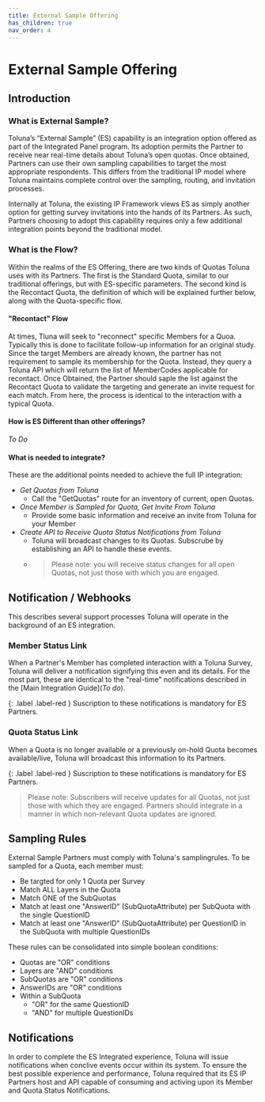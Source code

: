 ```yaml
---
title: External Sample Offering
has_children: true
nav_order: 4
---
```


# External Sample Offering

## Introduction

### What is External Sample?

Toluna’s “External Sample” (ES) capability is an integration option offered as part of the Integrated Panel program. Its adoption permits the Partner to receive near real-time details about Toluna’s open quotas. Once obtained, Partners can use their own sampling capabilities to target the most appropriate respondents. This differs from the traditional IP model where Toluna maintains complete control over the sampling, routing, and invitation processes.

Internally at Toluna, the existing IP Framework views ES as simply another option for getting survey invitations into the hands of its Partners. As such, Partners choosing to adopt this capability requires only a few additional integration points beyond the traditional model.

### What is the Flow?

Within the realms of the ES Offering, there are two kinds of Quotas Toluna uses with its Partners. The first is the Standard Quota, similar to our traditional offerings, but with ES-specific parameters. The second kind is the Recontact Quota, the definition of which will be explained further below, along with the Quota-specific flow.

#### "Recontact" Flow

At times, Tluna will seek to "reconnect" specific Members for a Quoa. Typically this is done to facilitate follow-up information for an original study. Since the target Members are already known, the partner has not requirement to sample its membership for the Quota. Instead, they query a Toluna API which will return the list of MemberCodes applicable for recontact. Once Obtained, the Partner should saple the list against the Recontact Quota to validate the targeting and generate an invite request for each match. From here, the process is identical to the interaction with a typical Quota.


#### How is ES Different than other offerings?

*To Do*


#### What is needed to integrate?

These are the additional points needed to achieve the full IP integration:

- *Get Quotas from Toluna*
  - Call the "GetQuotas" route for an inventory of current, open Quotas.
- *Once Member is Sampled for Quota, Get Invite From Toluna*
  - Provide some basic information and receive an invite from Toluna for your Member
- *Create API to Receive Quota Status Notifications from Toluna*
  - Toluna will broadcast changes to its Quotas. Subscrube by establishing an API to handle these events.
  - >Please note: you will receive status changes for all open Quotas, not just those with which you are engaged.


## Notification / Webhooks

This describes several support processes Toluna will operate in the background of an ES integration.

### Member Status Link

When a Partner's Member has completed interaction with a Toluna Survey, Toluna will deliver a notification signifying this even and its details. For the most part, these are identical to the "real-time" notifications described in the [Main Integration Guide](*To do*).

{: .label .label-red }
Suscription to these notifications is mandatory for ES Partners.

### Quota Status Link

When a Quota is no longer available or a previously on-hold Quota becomes available/live, Toluna will broadcast this information to its Partners.

{: .label .label-red }
Suscription to these notifications is mandatory for ES Partners.

> Please note: Subscribers will receive updates for all Quotas, not just those with which they are engaged. Partners should integrate in a manner in which non-relevant Quota updates are ignored.

## Sampling Rules

External Sample Partners must comply with Toluna's samplingrules. To be sampled for a Quota, each member must:
 - Be targted for only 1 Quota per Survey
 - Match ALL Layers in the Quota
 - Match ONE of the SubQuotas
 - Match at least one "AnswerID" (SubQuotaAttribute) per SubQuota with the single QuestionID
 - Match at least one "AnswerID" (SubQuotaAttribute) per QuestionID in the SubQuota with multiple QuestionIDs
 
These rules can be consolidated into simple boolean conditions:
 - Quotas are "OR" conditions
 - Layers are "AND" conditions
 - SubQuotas are "OR" conditions
 - AnswerIDs are "OR" conditions
 - Within a SubQuota
   - "OR" for the same QuestionID
   - "AND" for multiple QuestionIDs


## Notifications

In order to complete the ES Integrated experience, Toluna will issue notifications when conclive events occur within its system. To ensure the best possible experience and performance, Toluna required that its ES IP Partners host and API capable of consuming and activing upon its Member and Quota Status Notifications.



